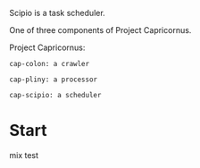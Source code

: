 Scipio is a task scheduler.

One of three components of Project Capricornus.

Project Capricornus:

	cap-colon: a crawler

	cap-pliny: a processor

	cap-scipio: a scheduler

# Start

mix test
